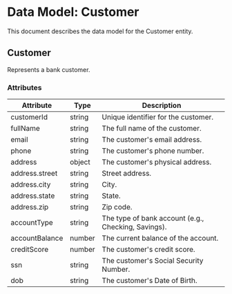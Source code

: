 # Data Model: Customer

This document describes the data model for the Customer entity.

## Customer

Represents a bank customer.

### Attributes

| Attribute | Type | Description |
|---|---|---|
| customerId | string | Unique identifier for the customer. |
| fullName | string | The full name of the customer. |
| email | string | The customer's email address. |
| phone | string | The customer's phone number. |
| address | object | The customer's physical address. |
| address.street | string | Street address. |
| address.city | string | City. |
| address.state | string | State. |
| address.zip | string | Zip code. |
| accountType | string | The type of bank account (e.g., Checking, Savings). |
| accountBalance | number | The current balance of the account. |
| creditScore | number | The customer's credit score. |
| ssn | string | The customer's Social Security Number. |
| dob | string | The customer's Date of Birth. |
